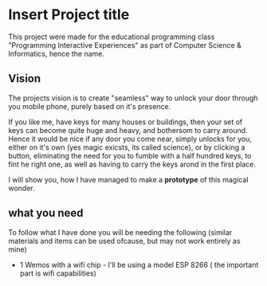 # Insert Project title

This project were made for the educational programming class "Programming Interactive Experiences" as part of Computer Science & Informatics, hence the name.

## Vision 
The projects vision is to create "seamless" way to unlock your door through you mobile phone, purely based on it's presence.

If you like me, have keys for many houses or buildings, then your set of keys can become quite huge and heavy, and bothersom to carry around.
Hence it would be nice if any door you come near, simply unlocks for you, either on it's own (yes magic exicsts, its called science), or by clicking a button, eliminating the need for you to fumble with a half hundred keys, to fint he right one, as well as having to carry the keys arond in the first place.

I will show you, how I have managed to make a **prototype** of this magical wonder.

## what you need
To follow what I have done you will be needing the following
(similar materials and items can be used ofcause, but may not work entirely as mine)
* 1 Wemos with a wifi chip - I'll be using a model ESP 8266 ( the important part is wifi capabilities)
